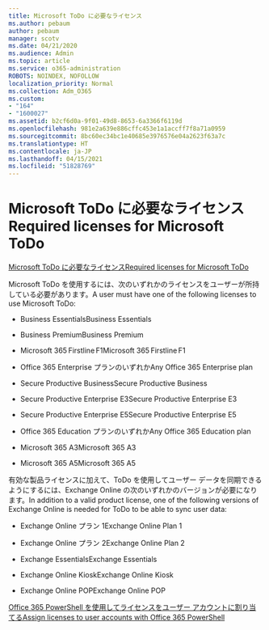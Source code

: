 ```yaml
---
title: Microsoft ToDo に必要なライセンス
ms.author: pebaum
author: pebaum
manager: scotv
ms.date: 04/21/2020
ms.audience: Admin
ms.topic: article
ms.service: o365-administration
ROBOTS: NOINDEX, NOFOLLOW
localization_priority: Normal
ms.collection: Adm_O365
ms.custom:
- "164"
- "1600027"
ms.assetid: b2cf6d0a-9f01-49d8-8653-6a3366f6119d
ms.openlocfilehash: 981e2a639e886cffc453e1a1accff7f8a71a0959
ms.sourcegitcommit: 8bc60ec34bc1e40685e3976576e04a2623f63a7c
ms.translationtype: HT
ms.contentlocale: ja-JP
ms.lasthandoff: 04/15/2021
ms.locfileid: "51828769"
---
```

# <a name="required-licenses-for-microsoft-todo"></a><span data-ttu-id="f4782-102">Microsoft ToDo に必要なライセンス</span><span class="sxs-lookup"><span data-stu-id="f4782-102">Required licenses for Microsoft ToDo</span></span>

[<span data-ttu-id="f4782-103">Microsoft ToDo に必要なライセンス</span><span class="sxs-lookup"><span data-stu-id="f4782-103">Required licenses for Microsoft ToDo</span></span>](https://support.office.com/article/381e9d1b-c500-49b5-973e-890fd86528d7.aspx)
  
<span data-ttu-id="f4782-104">Microsoft ToDo を使用するには、次のいずれかのライセンスをユーザーが所持している必要があります。</span><span class="sxs-lookup"><span data-stu-id="f4782-104">A user must have one of the following licenses to use Microsoft ToDo:</span></span>
  
- <span data-ttu-id="f4782-105">Business Essentials</span><span class="sxs-lookup"><span data-stu-id="f4782-105">Business Essentials</span></span>

- <span data-ttu-id="f4782-106">Business Premium</span><span class="sxs-lookup"><span data-stu-id="f4782-106">Business Premium</span></span>

- <span data-ttu-id="f4782-107">Microsoft 365 Firstline F1</span><span class="sxs-lookup"><span data-stu-id="f4782-107">Microsoft 365 Firstline F1</span></span>

- <span data-ttu-id="f4782-108">Office 365 Enterprise プランのいずれか</span><span class="sxs-lookup"><span data-stu-id="f4782-108">Any Office 365 Enterprise plan</span></span>

- <span data-ttu-id="f4782-109">Secure Productive Business</span><span class="sxs-lookup"><span data-stu-id="f4782-109">Secure Productive Business</span></span>

- <span data-ttu-id="f4782-110">Secure Productive Enterprise E3</span><span class="sxs-lookup"><span data-stu-id="f4782-110">Secure Productive Enterprise E3</span></span>

- <span data-ttu-id="f4782-111">Secure Productive Enterprise E5</span><span class="sxs-lookup"><span data-stu-id="f4782-111">Secure Productive Enterprise E5</span></span>

- <span data-ttu-id="f4782-112">Office 365 Education プランのいずれか</span><span class="sxs-lookup"><span data-stu-id="f4782-112">Any Office 365 Education plan</span></span>

- <span data-ttu-id="f4782-113">Microsoft 365 A3</span><span class="sxs-lookup"><span data-stu-id="f4782-113">Microsoft 365 A3</span></span>

- <span data-ttu-id="f4782-114">Microsoft 365 A5</span><span class="sxs-lookup"><span data-stu-id="f4782-114">Microsoft 365 A5</span></span>

<span data-ttu-id="f4782-115">有効な製品ライセンスに加えて、ToDo を使用してユーザー データを同期できるようにするには、Exchange Online の次のいずれかのバージョンが必要になります。</span><span class="sxs-lookup"><span data-stu-id="f4782-115">In addition to a valid product license, one of the following versions of Exchange Online is needed for ToDo to be able to sync user data:</span></span>
  
- <span data-ttu-id="f4782-116">Exchange Online プラン 1</span><span class="sxs-lookup"><span data-stu-id="f4782-116">Exchange Online Plan 1</span></span>

- <span data-ttu-id="f4782-117">Exchange Online プラン 2</span><span class="sxs-lookup"><span data-stu-id="f4782-117">Exchange Online Plan 2</span></span>

- <span data-ttu-id="f4782-118">Exchange Essentials</span><span class="sxs-lookup"><span data-stu-id="f4782-118">Exchange Essentials</span></span>

- <span data-ttu-id="f4782-119">Exchange Online Kiosk</span><span class="sxs-lookup"><span data-stu-id="f4782-119">Exchange Online Kiosk</span></span>

- <span data-ttu-id="f4782-120">Exchange Online POP</span><span class="sxs-lookup"><span data-stu-id="f4782-120">Exchange Online POP</span></span>

[<span data-ttu-id="f4782-121">Office 365 PowerShell を使用してライセンスをユーザー アカウントに割り当てる</span><span class="sxs-lookup"><span data-stu-id="f4782-121">Assign licenses to user accounts with Office 365 PowerShell</span></span>](https://docs.microsoft.com/office365/enterprise/powershell/assign-licenses-to-user-accounts-with-office-365-powershell )
  